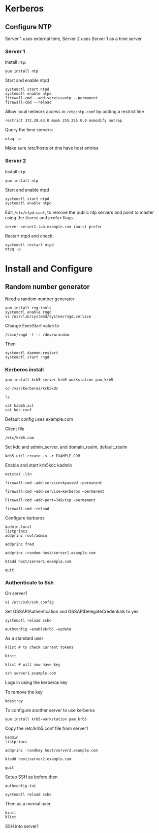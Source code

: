 # Kerberos

## Configure NTP

Server 1 uses external time, Server 2 uses Server 1 as a time server

### Server 1

Install `ntp`:

    yum install ntp

Start and enable ntpd

    systemctl start ntpd
    systemctl enable ntpd
    firewall-cmd --add-service=ntp --permanent
    firewall-cmd --reload

Allow local network access in `/etc/ntp.conf` by adding a restrict line

    restrict 172.20.63.0 mask 255.255.0.0 nomodify notrap

Query the time servers:

    ntpq -p

Make sure /etc/hosts or dns have host entries

### Server 2

Install `ntp`:

    yum install ntp

Start and enable ntpd

    systemctl start ntpd
    systemctl enable ntpd

Edit `/etc/ntpd.conf`, to remove the public ntp servers and point to master using the `iburst` and `prefer` flags. 

    server server1.lab.example.com iburst prefer

Restart ntpd and check:

    systemctl restart ntpd
    ntpq -p

# Install and Configure

## Random number generator

Need a random number generator

    yum install rng-tools
    systemctl enable rngd
    vi /usr/lib/systemd/system/rngd.service

Change ExecStart value to

    /sbin/rngd -f -r /dev/urandom

Then

    systemctl daemon-restart
    systemctl start rngd
    
### Kerberos install

    yum install krb5-server krb5-workstation pam_krb5

    cd /var/kerberos/krb5kdc

    ls

    cat kadm5.acl
    cat kdc.conf

Default config uses example.com

Client file

    /etc/krb5.com

Set kdc and admin_server, and domain_realm, default_realm

    kdb5_util create -s -r EXAMPLE.COM

Enable and start krb5kdc kadmin

    netstat -ltn

    firewall-cmd —add-service=kpasswd —permanent

    firewall-cmd —add-service=kerberos —permanent

    Firewall-cmd —add-port=749/tcp —permanent

    firewall-cmd —reload

Configure kerberos

    kadmin.local
    listprincs
    addprinc root/admin

    addprinc fred

    addprinc —random host/server1.example.com

    ktadd host/server1.example.com

    quit

### Authenticate to Ssh

On server1

    vi /etc/ssh/ssh_config

Set GSSAPIAuthentication and GSSAPIDelegateCredentials to yes

    systemctl reload sshd

    authconfig —enablekrb5 —update

As a standard user

    klist # to check current tokens

    kinit 

    klist # will now have key

    ssh server1.example.com

Logs in using the kerberos key

To remove the key

    kdestroy

To configure another server to use kerberos 

    yum install krb5-workstation pam_krb5

Copy the /etc/krb5.conf file from server1

    kadmin
    listprincs

    addprinc -randkey host/server2.example.com

    ktadd host/server2.example.com

    quit

Setup SSH as before then

    authconfig-tui

    systemctl reload sshd

Then as a normal user

    kinit
    klist
 
SSH into server1





